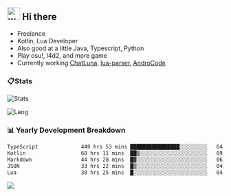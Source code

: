 ## <img alt="wave" src="https://raw.githubusercontent.com/MartinHeinz/MartinHeinz/master/wave.gif" width="30px"> Hi there

- Freelance
- Kotlin, Lua Developer
- Also good at a little Java, Typescript, Python
- Play osu!, l4d2, and more game
- Currently working [ChatLuna](https://github.com/ChatLunaLab), [lua-parser](https://github.com/dingyi222666/lua-parser), [AndroCode](https://github.com/dingyi222666/AndroCode)

### 📋Stats

![Stats](https://github-readme-stats.vercel.app/api?username=dingyi222666&show_icons=true&icon_color=47A69E&title_color=47A69E&count_private=true)    

![Lang](https://github-readme-stats.vercel.app/api/top-langs/?username=dingyi222666&layout=compact&title_color=47A69E&hide=html,css,c,c%2B%2B)   

### 📊 Yearly Development Breakdown

<!--START_SECTION:waka-->

```txt
TypeScript              449 hrs 53 mins ████████████████░░░░░░░░░   64.54 %
Kotlin                  68 hrs 11 mins  ██▒░░░░░░░░░░░░░░░░░░░░░░   09.78 %
Markdown                44 hrs 28 mins  █▓░░░░░░░░░░░░░░░░░░░░░░░   06.38 %
JSON                    33 hrs 22 mins  █▒░░░░░░░░░░░░░░░░░░░░░░░   04.79 %
Lua                     30 hrs 25 mins  █░░░░░░░░░░░░░░░░░░░░░░░░   04.36 %
```

<!--END_SECTION:waka-->

![](https://komarev.com/ghpvc/?username=dingyi222666)
